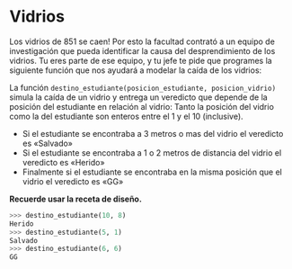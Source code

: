 # Vidrios

Los vidrios de 851 se caen! Por esto la facultad contrató a un equipo de investigación que pueda identificar la causa del desprendimiento de los vidrios. Tu eres parte de ese equipo, y tu jefe te pide que programes la siguiente función que nos ayudará a modelar la caída de los vidrios:

La función `destino_estudiante(posicion_estudiante, posicion_vidrio)` simula la caída de un vidrio y entrega un veredicto que depende de la posición del estudiante en relación al vidrio:
Tanto la posición del vidrio como la del estudiante son enteros entre el 1 y el 10 (inclusive).

- Si el estudiante se encontraba a 3 metros o mas del vidrio el veredicto es «Salvado»
- Si el estudiante se encontraba a 1 o 2 metros de distancia del vidrio el veredicto es «Herido»
- Finalmente si el estudiante se encontraba en la misma posición que el vidrio el veredicto es «GG»
  
**Recuerde usar la receta de diseño.**

```python
>>> destino_estudiante(10, 8)
Herido
>>> destino_estudiante(5, 1)
Salvado
>>> destino_estudiante(6, 6)
GG
```